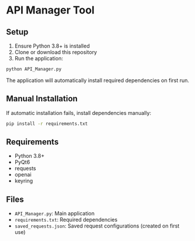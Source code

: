 # API Manager Tool

## Setup

1. Ensure Python 3.8+ is installed
2. Clone or download this repository
3. Run the application:
```bash
python API_Manager.py
```

The application will automatically install required dependencies on first run.

## Manual Installation
If automatic installation fails, install dependencies manually:
```bash
pip install -r requirements.txt
```

## Requirements
- Python 3.8+
- PyQt6
- requests
- openai
- keyring

## Files
- `API_Manager.py`: Main application
- `requirements.txt`: Required dependencies
- `saved_requests.json`: Saved request configurations (created on first use)
